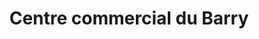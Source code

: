 ---
title: "Centre commercial du Barry"
url: /toulouse/centre-commercial-du-barry/
shop: centre commercial
---